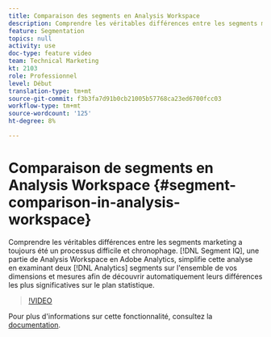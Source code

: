 ```yaml
---
title: Comparaison des segments en Analysis Workspace
description: Comprendre les véritables différences entre les segments marketing a toujours été un processus difficile et chronophage. Le QI du segment, qui fait partie de l’Analysis Workspace, simplifie cette analyse en examinant deux segments Analytics sur l’ensemble de vos dimensions et mesures afin de découvrir automatiquement leurs différences les plus significatives sur le plan statistique.
feature: Segmentation
topics: null
activity: use
doc-type: feature video
team: Technical Marketing
kt: 2103
role: Professionnel
level: Début
translation-type: tm+mt
source-git-commit: f3b3fa7d91b0cb21005b57768ca23ed6700fcc03
workflow-type: tm+mt
source-wordcount: '125'
ht-degree: 8%

---
```



#  Comparaison de segments en Analysis Workspace  {#segment-comparison-in-analysis-workspace}

Comprendre les véritables différences entre les segments marketing a toujours été un processus difficile et chronophage. [!DNL Segment IQ], une partie de Analysis Workspace en Adobe Analytics, simplifie cette analyse en examinant deux  [!DNL Analytics]  segments sur l&#39;ensemble de vos   dimensions et   mesures afin de découvrir automatiquement leurs différences les plus significatives sur le plan statistique.

>[!VIDEO](https://video.tv.adobe.com/v/23976/?quality=12)

Pour plus d&#39;informations sur cette fonctionnalité, consultez la [documentation](https://marketing.adobe.com/resources/help/fr_FR/analytics/analysis-workspace/segment-comparison.html).
